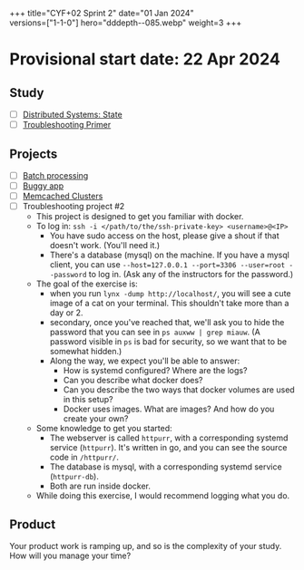 +++
title="CYF+02 Sprint 2"
date="01 Jan 2024"    
versions=["1-1-0"]
hero="dddepth--085.webp"
weight=3
+++

# Provisional start date: 22 Apr 2024

## Study

- [ ] [Distributed Systems: State](../../primers/distributed-software-systems-architecture/state)
- [ ] [Troubleshooting Primer](../../primers/troubleshooting/)

## Projects

- [ ] [Batch processing](../../projects/batch-processing)
- [ ] [Buggy app](../../projects/buggy-app)
- [ ] [Memcached Clusters](../../projects/memcached-clusters)
- [ ] Troubleshooting project #2
    - This project is designed to get you familiar with docker.
    - To log in: `ssh -i </path/to/the/ssh-private-key> <username>@<IP>`
        - You have sudo access on the host, please give a shout if that doesn't work. (You'll need it.)
        - There's a database (mysql) on the machine. If you have a mysql client, you can use `--host=127.0.0.1 --port=3306 --user=root --password` to log in.
          (Ask any of the instructors for the password.)
    - The goal of the exercise is:
        - when you run `lynx -dump http://localhost/`, you will see a cute image of a cat on your terminal.
          This shouldn't take more than a day or 2.
        - secondary, once you've reached that, we'll ask you to hide the password that you can see in `ps auxww | grep miauw`.
          (A password visible in `ps` is bad for security, so we want that to be somewhat hidden.)
        - Along the way, we expect you'll be able to answer:
            - How is systemd configured? Where are the logs?
            - Can you describe what docker does?
            - Can you describe the two ways that docker volumes are used in this setup?
            - Docker uses images. What are images? And how do you create your own?
    - Some knowledge to get you started:
        - The webserver is called `httpurr`, with a corresponding systemd service (`httpurr`).
          It's written in go, and you can see the source code in `/httpurr/`.
        - The database is mysql, with a corresponding systemd service (`httpurr-db`).
        - Both are run inside docker.
    - While doing this exercise, I would recommend logging what you do.

## Product

Your product work is ramping up, and so is the complexity of your study. How will you manage your time?

